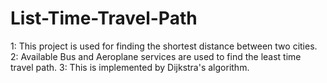 # List-Time-Travel-Path
1: This project is used for finding the shortest distance between two cities.
2: Available Bus and Aeroplane services are used to find the least time travel path.
3: This is implemented by Dijkstra's algorithm.
